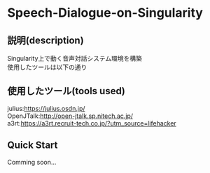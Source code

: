 # Speech-Dialogue-on-Singularity

## 説明(description)
Singularity上で動く音声対話システム環境を構築<br>
使用したツールは以下の通り

## 使用したツール(tools used)
julius:https://julius.osdn.jp/<br>
OpenJTalk:http://open-jtalk.sp.nitech.ac.jp/<br>
a3rt:https://a3rt.recruit-tech.co.jp/?utm_source=lifehacker

## Quick Start
Comming soon...
